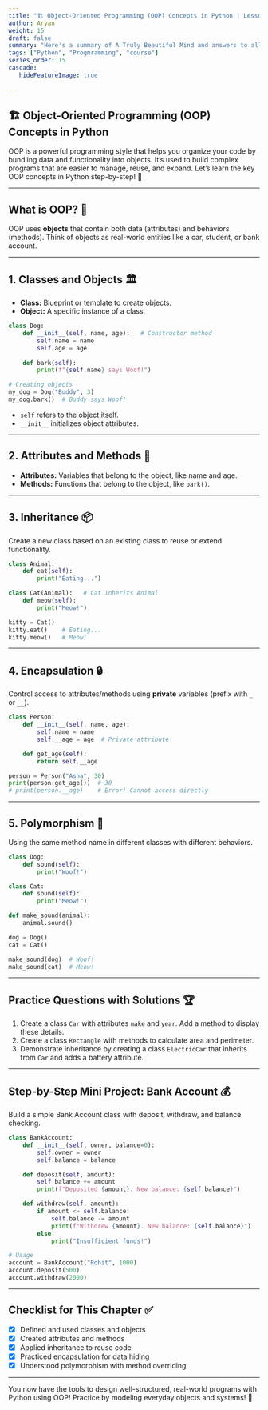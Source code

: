 ```yaml
---
title: "🏗️ Object-Oriented Programming (OOP) Concepts in Python | Lesson 15"
author: Aryan
weight: 15              
draft: false
summary: "Here's a summary of A Truly Beautiful Mind and answers to all the questions, presented for ease of understanding with emojis! 📚🤖 ..."
tags: ["Python", "Progmramming", "course"]
series_order: 15       
cascade:
   hideFeatureImage: true

---
```


## 🏗️ Object-Oriented Programming (OOP) Concepts in Python

OOP is a powerful programming style that helps you organize your code by bundling data and functionality into objects. It’s used to build complex programs that are easier to manage, reuse, and expand. Let’s learn the key OOP concepts in Python step-by-step! 🚀

***

## What is OOP? 🤔

OOP uses **objects** that contain both data (attributes) and behaviors (methods). Think of objects as real-world entities like a car, student, or bank account.

***

## 1. Classes and Objects 🏛️

- **Class:** Blueprint or template to create objects.
- **Object:** A specific instance of a class.

```python
class Dog:
    def __init__(self, name, age):   # Constructor method
        self.name = name
        self.age = age

    def bark(self):
        print(f"{self.name} says Woof!")

# Creating objects
my_dog = Dog("Buddy", 3)
my_dog.bark()  # Buddy says Woof!
```

- `self` refers to the object itself.
- `__init__` initializes object attributes.

***

## 2. Attributes and Methods 🌟

- **Attributes:** Variables that belong to the object, like name and age.
- **Methods:** Functions that belong to the object, like `bark()`.

***

## 3. Inheritance 📦

Create a new class based on an existing class to reuse or extend functionality.

```python
class Animal:
    def eat(self):
        print("Eating...")

class Cat(Animal):   # Cat inherits Animal
    def meow(self):
        print("Meow!")

kitty = Cat()
kitty.eat()    # Eating...
kitty.meow()   # Meow!
```


***

## 4. Encapsulation 🔒

Control access to attributes/methods using **private** variables (prefix with `_` or `__`).

```python
class Person:
    def __init__(self, name, age):
        self.name = name
        self.__age = age  # Private attribute

    def get_age(self):
        return self.__age

person = Person("Asha", 30)
print(person.get_age())  # 30
# print(person.__age)    # Error! Cannot access directly
```


***

## 5. Polymorphism 🔄

Using the same method name in different classes with different behaviors.

```python
class Dog:
    def sound(self):
        print("Woof!")

class Cat:
    def sound(self):
        print("Meow!")

def make_sound(animal):
    animal.sound()

dog = Dog()
cat = Cat()

make_sound(dog)  # Woof!
make_sound(cat)  # Meow!
```


***

## Practice Questions with Solutions 🏆

1. Create a class `Car` with attributes `make` and `year`. Add a method to display these details.
2. Create a class `Rectangle` with methods to calculate area and perimeter.
3. Demonstrate inheritance by creating a class `ElectricCar` that inherits from `Car` and adds a battery attribute.

***

## Step-by-Step Mini Project: Bank Account 💰

Build a simple Bank Account class with deposit, withdraw, and balance checking.

```python
class BankAccount:
    def __init__(self, owner, balance=0):
        self.owner = owner
        self.balance = balance

    def deposit(self, amount):
        self.balance += amount
        print(f"Deposited {amount}. New balance: {self.balance}")

    def withdraw(self, amount):
        if amount <= self.balance:
            self.balance -= amount
            print(f"Withdrew {amount}. New balance: {self.balance}")
        else:
            print("Insufficient funds!")

# Usage
account = BankAccount("Rohit", 1000)
account.deposit(500)
account.withdraw(2000)
```


***

## Checklist for This Chapter ✅

- [x] Defined and used classes and objects
- [x] Created attributes and methods
- [x] Applied inheritance to reuse code
- [x] Practiced encapsulation for data hiding
- [x] Understood polymorphism with method overriding

***

You now have the tools to design well-structured, real-world programs with Python using OOP! Practice by modeling everyday objects and systems! 🎯

